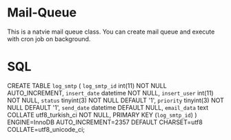 Mail-Queue
==========

This is a natvie mail queue class. You can create mail queue and execute with cron job on background.

SQL
===

CREATE TABLE `log_smtp` (
  `log_smtp_id` int(11) NOT NULL AUTO_INCREMENT,
  `insert_date` datetime NOT NULL,
  `insert_user` int(11) NOT NULL,
  `status` tinyint(3) NOT NULL DEFAULT '1',
  `priority` tinyint(3) NOT NULL DEFAULT '1',
  `send_date` datetime DEFAULT NULL,
  `email_data` text COLLATE utf8_turkish_ci NOT NULL,
  PRIMARY KEY (`log_smtp_id`)
) ENGINE=InnoDB AUTO_INCREMENT=2357 DEFAULT CHARSET=utf8 COLLATE=utf8_unicode_ci;
